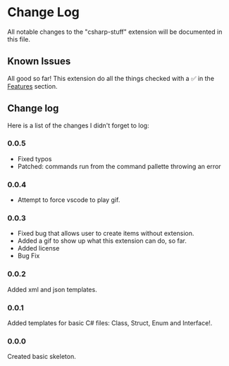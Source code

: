 # Change Log

All notable changes to the "csharp-stuff" extension will be documented in this file.

## Known Issues

 All good so far! This extension do all the things checked with a ✅ in the [Features](README.md/#features) section.

## Change log

 Here is a list of the changes I didn't forget to log:

### 0.0.5

- Fixed typos
- Patched: commands run from the command pallette throwing an error

### 0.0.4

- Attempt to force vscode to play gif.

### 0.0.3

- Fixed bug that allows user to create items without extension.
- Added a gif to show up what this extension can do, so far.
- Added license
- Bug Fix

### 0.0.2

Added xml and json templates.

### 0.0.1

Added templates for basic C# files: Class, Struct, Enum and Interface!.

### 0.0.0

Created basic skeleton.
